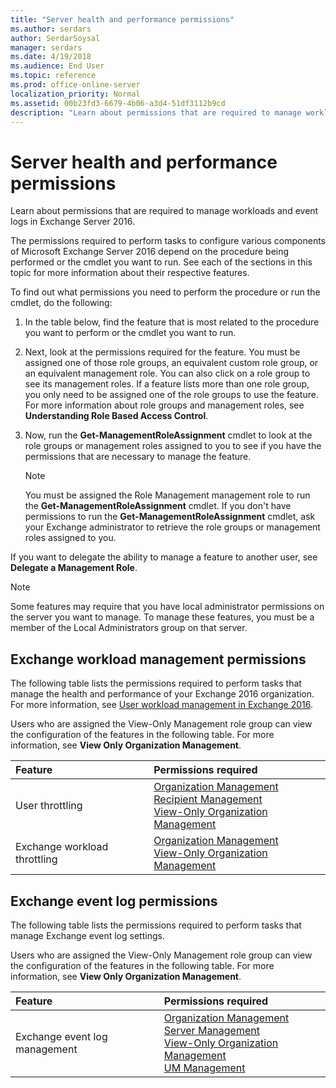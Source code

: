 ```yaml
---
title: "Server health and performance permissions"
ms.author: serdars
author: SerdarSoysal
manager: serdars
ms.date: 4/19/2018
ms.audience: End User
ms.topic: reference
ms.prod: office-online-server
localization_priority: Normal
ms.assetid: 00b23fd3-6679-4b06-a3d4-51df3112b9cd
description: "Learn about permissions that are required to manage workloads and event logs in Exchange Server 2016."
---
```


# Server health and performance permissions

Learn about permissions that are required to manage workloads and event logs in Exchange Server 2016.
  
The permissions required to perform tasks to configure various components of Microsoft Exchange Server 2016 depend on the procedure being performed or the cmdlet you want to run. See each of the sections in this topic for more information about their respective features.
  
To find out what permissions you need to perform the procedure or run the cmdlet, do the following:
  
1. In the table below, find the feature that is most related to the procedure you want to perform or the cmdlet you want to run.
    
2. Next, look at the permissions required for the feature. You must be assigned one of those role groups, an equivalent custom role group, or an equivalent management role. You can also click on a role group to see its management roles. If a feature lists more than one role group, you only need to be assigned one of the role groups to use the feature. For more information about role groups and management roles, see **Understanding Role Based Access Control**.
    
3. Now, run the **Get-ManagementRoleAssignment** cmdlet to look at the role groups or management roles assigned to you to see if you have the permissions that are necessary to manage the feature. 
    
    > [!NOTE]
    > You must be assigned the Role Management management role to run the **Get-ManagementRoleAssignment** cmdlet. If you don't have permissions to run the **Get-ManagementRoleAssignment** cmdlet, ask your Exchange administrator to retrieve the role groups or management roles assigned to you. 
  
If you want to delegate the ability to manage a feature to another user, see **Delegate a Management Role**.
  
> [!NOTE]
> Some features may require that you have local administrator permissions on the server you want to manage. To manage these features, you must be a member of the Local Administrators group on that server. 
  
## Exchange workload management permissions

The following table lists the permissions required to perform tasks that manage the health and performance of your Exchange 2016 organization. For more information, see [User workload management in Exchange 2016](../../server-health-and-performance-0/user-workload-management.md).
  
Users who are assigned the View-Only Management role group can view the configuration of the features in the following table. For more information, see **View Only Organization Management**.
  
|**Feature**|**Permissions required**|
|:-----|:-----|
|User throttling  <br/> |[Organization Management](http://technet.microsoft.com/library/0bfd21c1-86ac-4369-86b7-aeba386741c8.aspx) <br/> [Recipient Management](http://technet.microsoft.com/library/669d602e-68e3-41f9-a455-b942d212d130.aspx) <br/> [View-Only Organization Management](http://technet.microsoft.com/library/c514c6d0-0157-4c52-9ec6-441d9a30f3df.aspx) <br/> |
|Exchange workload throttling  <br/> |[Organization Management](http://technet.microsoft.com/library/0bfd21c1-86ac-4369-86b7-aeba386741c8.aspx) <br/> [View-Only Organization Management](http://technet.microsoft.com/library/c514c6d0-0157-4c52-9ec6-441d9a30f3df.aspx) <br/> |
   
## Exchange event log permissions

The following table lists the permissions required to perform tasks that manage Exchange event log settings.
  
Users who are assigned the View-Only Management role group can view the configuration of the features in the following table. For more information, see **View Only Organization Management**. 
  
|**Feature**|**Permissions required**|
|:-----|:-----|
|Exchange event log management  <br/> |[Organization Management](http://technet.microsoft.com/library/0bfd21c1-86ac-4369-86b7-aeba386741c8.aspx) <br/> [Server Management](http://technet.microsoft.com/library/30cbc4de-adb3-42e8-922f-7661095bdb8c.aspx) <br/> [View-Only Organization Management](http://technet.microsoft.com/library/c514c6d0-0157-4c52-9ec6-441d9a30f3df.aspx) <br/> [UM Management](http://technet.microsoft.com/library/c91f0387-615c-4a1d-87d4-133ddac1e407.aspx) <br/> |
   

